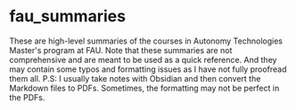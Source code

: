 # fau_summaries
These are high-level summaries of the courses in Autonomy Technologies Master's program at FAU. 
Note that these summaries are not comprehensive and are meant to be used as a quick reference. And they may contain some typos and formatting issues as I have not fully proofread them all.
P.S: I usually take notes with Obsidian and then convert the Markdown files to PDFs. Sometimes, the formatting may not be perfect in the PDFs.